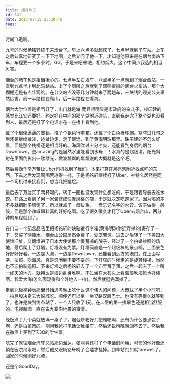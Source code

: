 ```yaml
---
title: 捌月玖日
id: 541
date: 2017-08-15 23:20:48
tags:
---
```


时间飞逝啊。

九号的时候杨铭轩终于来烟台了。早上六点多就起床了，七点半就到了车站。上车之后认真地研究了一下下地图，之后又问了他一下，才知道他原来是在烟台南站下车，车程要一个多小时，GG。于是来吧来吧，相约烟大。这个中间点我选的相当厉害。

烟台的堵车也是相当揪心的。七点半左右发车，八点半多一点就到了烟台西站，一直到九点半才到北马路站。上了个厕所之后就到了熙熙攘攘的烟台火车站，那个大棚棚还是有点壮观的。在公交站点没等几分钟就来了两趟车，三块钱的观光公交果然厉害。前一半路程在爬山，后一半路程在看海。

烟台大学位置是相当好了，出门就是海 而且很明显是市政府的亲儿子，校园建的感觉比江安还要好。约定好在中间的那个湖附近碰头，直到我走完了整个湖也没看到人，最后还是打了个电话才在一座桥上看到他。

戴了个很傻逼逼的墨镜，推了个银色行李箱，还戴了个白色棒球帽。寒暄过几句之后还是继续扯淡，边扯边走，走了很远，到了黄海明珠那里。珠子建的不怎么好看，但是那个栈桥还是相当好的。海风吹过十分凉爽，还能看到身后的烟台Downtown。更amazing的是居然水里能看到水母！！水真的是超级清，阳光斜射在里面倒影出一缕缕光，微波粼粼的粼粼说的大概就是这个吧。

然后费劲千辛万苦让Uber司机找到了我们，本来打算在月亮湾附近找点吃的东西，下车之后发现周围荒凉得一批，于是杨铭轩继续打了Uber，神特么居然是同一个司机过来接我们，想当几把尴尬。

最后去了万达买了两杯喝的，转了一圈也没发现什么想吃的，于是跟着导航去吃水饺。在路上看到了另一家装修成快餐风格的店，于是就决定吃这家了。因为喝的差不多就把肚子填饱了，所以就点了一盘鲅鱼，一盘忘记名字的水饺。饺子做得一般般，但是那个辣椒蘸料真的好好吃啊。吃了很久很久才打了Uber去烟台山，两分钟的车程就到了。

在门口一个纪念品店里把杨铭轩的缺轱辘行李箱(黄海明珠附近弄掉的)寄存了一下，又买了两瓶水。烟台山公园居然免费了，受宠若惊。进去之后转了一下美国大使馆旧址，又翻墙进了日本大使馆那个很荒凉的院子，经过了一个拍婚纱照的场地，最后爬上了灯塔。灯塔没有免票。灯塔简直是一个超级棒的景点啊，上面景色好好好好看。一边是大海，一边是Downtown，还能看到远方的港口。在上面写字、拍照、吹海风，真是悠闲到不要不要的。下灯塔的时候走的是旋转楼梯，当然也不忘拍装逼照。下来灯塔之后杨铭轩去了一个庙里拜了拜，之后一起去了一个叫一线天的地方。就特么是海边乱世堆啊。不过坐在大石头上看海浪吹海风也好棒啊。我爱大海(怎么表现得和个外地人一样)。然后就逛完溜掉了。

走到北极星钟表那里开始思考晚上吃什么这个伟大的问题，大概找了半个小时吧，一拍屁股决定去大悦城吃。顺便还可以坐一坐17路双层巴士。也没有等很久就等到了，也许是快到终点站了，一个人只收了1元。在二层的第一排景色还是相当舒服的。电视新闻一直在说九寨沟地震的事情。

晚饭点了几个菜就放满一桌子了，烟台炒粉好几把难吃啊，还有为什么要点包子啊，还是白菜肉的。期间我爸打电话让我坐车，然后还说再晚就回不去了。然后我在微信上买到了7.30的学生票。

吃完了就往烟台汽车总站那边溜达，张羽羿还打了个电话慰问我，可怜的他好像还躺在医院吊水吧，然后他又跟杨铭轩唠了会嗑才挂掉。到车站门口就farewell了。回家的时候刚好九点。

还是个GoodDay。

![](https://eremite-1252628011.cossh.myqcloud.com/wp-content/uploads/2017/08/20170815231942.jpg)